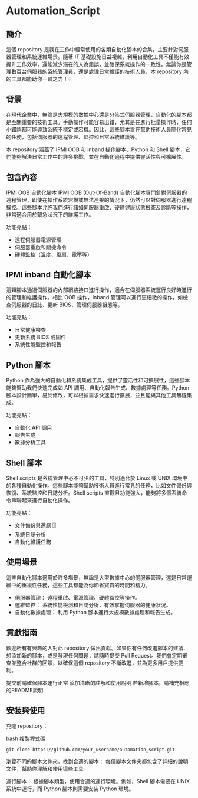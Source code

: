 # Automation_Script


## 簡介 

這個 repository 是我在工作中經常使用的各類自動化腳本的合集，主要針對伺服器管理和系統運維場景。隨著 IT 基礎設施日益複雜，利用自動化工具不僅能有效提升工作效率，還能減少潛在的人為錯誤，並確保系統操作的一致性。無論你是管理數百台伺服器的系統管理員，還是處理日常維護的技術人員，本 repository 內的工具都能助你一臂之力！💡

## 背景
在現代企業中，無論是大規模的數據中心還是分佈式伺服器管理，自動化的腳本都是至關重要的技術工具。手動操作可能容易出錯，尤其是在進行批量操作時，任何小錯誤都可能導致系統不穩定或宕機。因此，這些腳本旨在幫助技術人員簡化常見的任務，包括伺服器的遠程管理、監控和日常系統維護等。

本 repository 涵蓋了 IPMI OOB 和 inband 操作腳本、Python 和 Shell 腳本，它們能夠解決日常工作中的許多挑戰，並在自動化過程中提供靈活性與可擴展性。

## 包含內容
IPMI OOB 自動化腳本
IPMI OOB (Out-Of-Band) 自動化腳本專門針對伺服器的遠程管理，即使在操作系統宕機或無法連接的情況下，仍然可以對伺服器進行遠程操控。這些腳本允許我們進行諸如伺服器重啟、硬體健康狀態檢查及診斷等操作，非常適合用於緊急狀況下的維護工作。

功能亮點：
- 遠程伺服器電源管理 
- 伺服器重啟和關機命令 
- 硬體監控（溫度、風扇、電壓等） 

## IPMI inband 自動化腳本
這類腳本通過伺服器的內部網絡接口進行操作，適合在伺服器系統運行良好時進行的管理和維護操作。相比 OOB 操作，inband 管理可以進行更細緻的操作，如檢查伺服器的日誌、更新 BIOS、管理伺服器組態等。

功能亮點：
- 日常健康檢查 
- 更新系統 BIOS 或固件 
- 系統性能監控和報告 

## Python 腳本
Python 作為強大的自動化和系統集成工具，提供了靈活性和可擴展性，這些腳本能夠幫助我們快速完成如 API 調用、自動化報告生成、數據處理等任務。Python 腳本設計簡單，易於修改，可以根據需求快速進行擴展，並且能與其他工具無縫集成。

功能亮點：
- 自動化 API 調用 
- 報告生成 
- 數據分析工具 

## Shell 腳本
Shell scripts 是系統管理中必不可少的工具，特別適合於 Linux 或 UNIX 環境中的各種自動化操作。這些腳本能夠幫助技術人員進行常見的任務，比如文件備份與恢復、系統監控和日誌分析。Shell scripts 直觀且功能強大，能夠將多個系統命令串聯起來進行自動化操作。

功能亮點：
- 文件備份與還原 🗄
- 系統日誌分析 
- 自動化維護任務 

## 使用場景
這些自動化腳本適用於許多場景，無論是大型數據中心的伺服器管理，還是日常運維中的重複性任務，這些工具都能為你節省寶貴的時間和精力。

- 伺服器管理： 遠程重啟、電源管理、硬體監控等操作。
- 運維監控： 系統性能檢測和日誌分析，有效掌握伺服器的健康狀況。
- 自動化數據處理： 利用 Python 腳本進行大規模數據處理和報告生成。

## 貢獻指南
歡迎所有有興趣的人對此 repository 做出貢獻。如果你有任何改進腳本的建議、想添加新的腳本，或是發現任何問題，請隨時提交 Pull Request。我們會定期審查並整合社群的回饋，以確保這個 repository 不斷改進，並為更多用戶提供便利。

提交前請確保腳本運行正常 
添加清晰的註解和使用說明 
若新增腳本，請補充相應的README說明 

## 安裝與使用
克隆 repository：

bash
複製程式碼
```
git clone https://github.com/your_username/automation_script.git
```
瀏覽不同的腳本文件夾，找到合適的腳本： 每個腳本文件夾都包含了詳細的說明文件，幫助你理解和使用這些工具。

運行腳本： 根據腳本類型，使用合適的運行環境。例如，Shell 腳本需要在 UNIX 系統中運行，而 Python 腳本則需要安裝 Python 環境。

